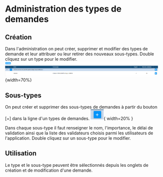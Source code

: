 
# Administration des types de demandes

## Création
Dans l'administration on peut créer, supprimer et modifier des types de demande et leur attribuer ou leur retirer des nouveaux sous-types.
Double cliquez sur un type pour le modifier.  
![Type demande](images/chap_06/type_demande.png "Type de demande"){width=70%}

## Sous-types
On peut créer et supprimer des sous-types de demandes à partir du bouton [+]  dans la ligne d'un types de demandes. ![Creer_sous_type](images/chap_06/bouton_creer_soustype.png "Créer sous type"){ width=20% }

Dans chaque sous-type il faut renseigner le nom, l'importance, le délai de validation ainsi que la liste des validateurs choisis parmi les utilisateurs de l'application.
Double cliquez sur un sous-type pour le modifier.

## Utilisation
Le type et le sous-type peuvent être sélectionnés depuis les onglets de création et de modification d'une demande.


